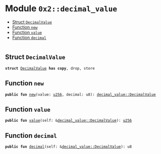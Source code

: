 
<a name="0x2_decimal_value"></a>

# Module `0x2::decimal_value`



-  [Struct `DecimalValue`](#0x2_decimal_value_DecimalValue)
-  [Function `new`](#0x2_decimal_value_new)
-  [Function `value`](#0x2_decimal_value_value)
-  [Function `decimal`](#0x2_decimal_value_decimal)


<pre><code></code></pre>



<a name="0x2_decimal_value_DecimalValue"></a>

## Struct `DecimalValue`



<pre><code><b>struct</b> <a href="decimal_value.md#0x2_decimal_value_DecimalValue">DecimalValue</a> <b>has</b> <b>copy</b>, drop, store
</code></pre>



<a name="0x2_decimal_value_new"></a>

## Function `new`



<pre><code><b>public</b> <b>fun</b> <a href="decimal_value.md#0x2_decimal_value_new">new</a>(value: <a href="">u256</a>, decimal: u8): <a href="decimal_value.md#0x2_decimal_value_DecimalValue">decimal_value::DecimalValue</a>
</code></pre>



<a name="0x2_decimal_value_value"></a>

## Function `value`



<pre><code><b>public</b> <b>fun</b> <a href="decimal_value.md#0x2_decimal_value_value">value</a>(self: &<a href="decimal_value.md#0x2_decimal_value_DecimalValue">decimal_value::DecimalValue</a>): <a href="">u256</a>
</code></pre>



<a name="0x2_decimal_value_decimal"></a>

## Function `decimal`



<pre><code><b>public</b> <b>fun</b> <a href="decimal_value.md#0x2_decimal_value_decimal">decimal</a>(self: &<a href="decimal_value.md#0x2_decimal_value_DecimalValue">decimal_value::DecimalValue</a>): u8
</code></pre>
